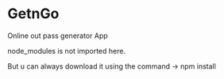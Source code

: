 # GetnGo
Online out pass generator App


node_modules is not imported here.

But u can always download it using the command -> npm install

